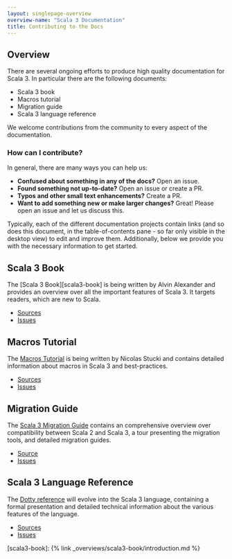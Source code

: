 ```yaml
---
layout: singlepage-overview
overview-name: "Scala 3 Documentation"
title: Contributing to the Docs
---
```

## Overview
There are several ongoing efforts to produce high quality documentation for
Scala 3. In particular there are the following documents:

- Scala 3 book
- Macros tutorial
- Migration guide
- Scala 3 language reference

We welcome contributions from the community to every aspect of the documentation.


### How can I contribute?
In general, there are many ways you can help us:

- **Confused about something in any of the docs?** Open an issue.
- **Found something not up-to-date?** Open an issue or create a PR.
- **Typos and other small text enhancements?** Create a PR.
- **Want to add something new or make larger changes?** Great! Please open an issue and let us discuss this.

Typically, each of the different documentation projects contain links (and so does this document, in the table-of-contents pane - so far only visible in the desktop view) to edit and improve them. Additionally, below we provide you with the necessary information to get started.

## Scala 3 Book
The [Scala 3 Book][scala3-book] is being written by Alvin Alexander and provides an overview over all the important features of Scala 3. It targets readers, which are new to Scala.

- [Sources](https://github.com/scala/docs.scala-lang/tree/main/_overviews/scala3-book)
- [Issues](https://github.com/scala/docs.scala-lang/issues)

## Macros Tutorial
The [Macros Tutorial](/scala3/guides/macros) is being written by Nicolas Stucki and contains detailed information about macros in Scala 3 and best-practices.

- [Sources](https://github.com/scala/docs.scala-lang/tree/main/_overviews/scala3-macros)
- [Issues](https://github.com/scala/docs.scala-lang/issues)

## Migration Guide
The [Scala 3 Migration Guide](/scala3/guides/migration/compatibility-intro.html)
contains an comprehensive overview over compatibility between Scala 2 and Scala 3,
a tour presenting the migration tools, and detailed migration guides.

- [Source](https://github.com/scala/docs.scala-lang/tree/main/_overviews/scala3-migration)
- [Issues](https://github.com/scalacenter/docs.scala-lang/issues)

## Scala 3 Language Reference
The [Dotty reference](/scala3/reference/overview.html) will evolve into the Scala 3 language, containing  a formal presentation and detailed technical information about the various features of the language.

- [Sources](https://github.com/scala/docs.scala-lang/tree/main/_overviews/reference)
- [Issues](https://github.com/scalacenter/docs.scala-lang/issues)


[scala3-book]: {% link _overviews/scala3-book/introduction.md %}
